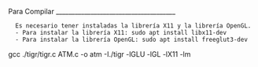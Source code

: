 Para Compilar ______________________________________

      Es necesario tener instaladas la librería X11 y la librería OpenGL.
      - Para instalar la librería X11: sudo apt install libx11-dev
      - Para instalar la librería OpenGL: sudo apt install freeglut3-dev

gcc ./tigr/tigr.c ATM.c -o atm -I./tigr -lGLU -lGL -lX11 -lm
